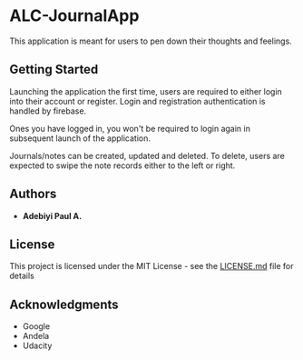 # ALC-JournalApp

This application is meant for users to pen down their thoughts and feelings.

## Getting Started

Launching the application the first time, users are required to either login into their account or register. 
Login and registration authentication is handled by firebase.

Ones you have logged in, you won't be required to login again in subsequent launch of the application. 

Journals/notes can be created, updated and deleted. To delete, users are expected to swipe the note records either to the left or right.

## Authors

* **Adebiyi Paul A.**

## License

This project is licensed under the MIT License - see the [LICENSE.md](LICENSE.md) file for details

## Acknowledgments

* Google
* Andela
* Udacity
